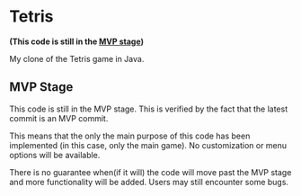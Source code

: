 # Tetris

**(This code is still in the [MVP stage](#mvp-stage))**

My clone of the Tetris game in Java.

## MVP Stage

This code is still in the MVP stage. This is verified by the fact that the latest commit is an MVP commit.

This means that the only the main purpose of this code has been implemented (in this case, only the main game).
No customization or menu options will be available.

There is no guarantee when(if it will) the code will move past the MVP stage and more functionality will be added.
Users may still encounter some bugs.
